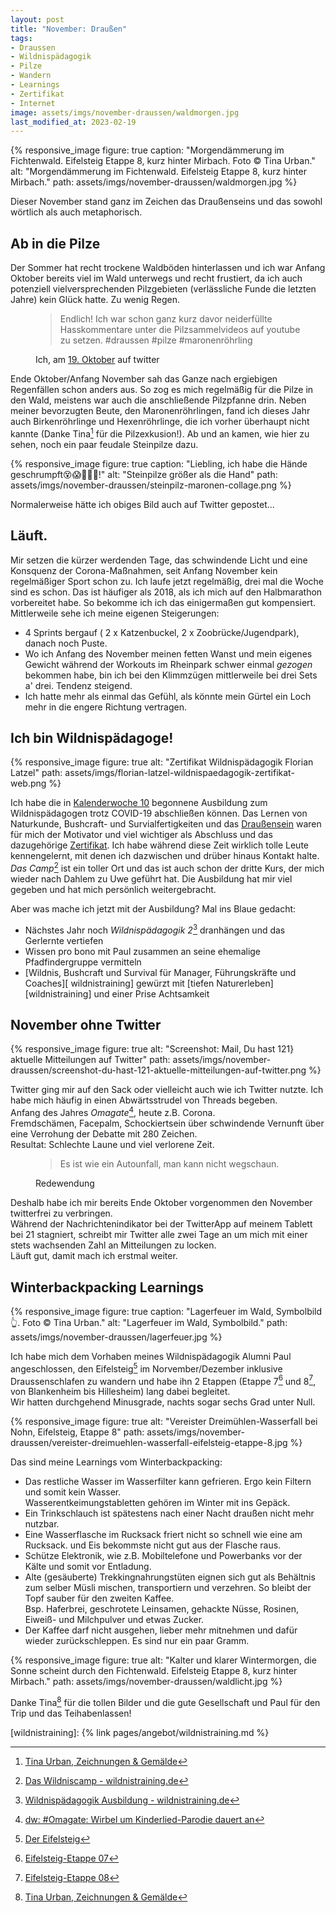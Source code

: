 ```yaml
---
layout: post
title: "November: Draußen"
tags:
- Draussen
- Wildnispädagogik
- Pilze
- Wandern
- Learnings
- Zertifikat
- Internet
image: assets/imgs/november-draussen/waldmorgen.jpg
last_modified_at: 2023-02-19
---
```

{% responsive_image figure: true
caption: "Morgendämmerung im Fichtenwald. Eifelsteig Etappe 8, kurz hinter Mirbach. Foto © Tina Urban." 
alt: "Morgendämmerung im Fichtenwald. Eifelsteig Etappe 8, kurz hinter Mirbach."
path: assets/imgs/november-draussen/waldmorgen.jpg
%}


Dieser November stand ganz im Zeichen das Draußenseins 
und das sowohl wörtlich als auch metaphorisch.
<!--break-->
## Ab in die Pilze

Der Sommer hat recht trockene Waldböden hinterlassen 
und ich war Anfang Oktober bereits viel im Wald unterwegs und recht frustiert, 
da ich auch potenziell vielversprechenden Pilzgebieten 
(verlässliche Funde die letzten Jahre) kein Glück hatte.
Zu wenig Regen.
<figure>
  <blockquote>
  Endlich! Ich war schon ganz kurz davor neiderfüllte Hasskommentare unter die Pilzsammelvideos auf youtube zu setzen. #draussen #pilze #maronenröhrling
  </blockquote>
  <figcaption>Ich, am <a href="https://t.co/EL7bHDIYSV">19. Oktober</a> auf twitter</figcaption>
</figure>

Ende Oktober/Anfang November sah das Ganze nach ergiebigen Regenfällen schon anders aus.
So zog es mich regelmäßig für die Pilze in den Wald, 
meistens war auch die anschließende Pilzpfanne drin.
Neben meiner bevorzugten Beute, den Maronenröhrlingen, fand ich dieses Jahr
auch Birkenröhrlinge und Hexenröhrlinge, 
die ich vorher überhaupt nicht kannte (Danke Tina[^tina] für die Pilzexkusion!).
Ab und an kamen, wie hier zu sehen, noch ein paar feudale Steinpilze dazu.

{% responsive_image figure: true 
caption: "Liebling, ich habe die Hände geschrumpft😵😱👋💪🍜!"
alt: "Steinpilze größer als die Hand"
path: assets/imgs/november-draussen/steinpilz-maronen-collage.png
%}

Normalerweise hätte ich obiges Bild auch auf Twitter gepostet...

## Läuft.

Mir setzen die kürzer werdenden Tage, das schwindende Licht
 und eine Konsquenz der Corona-Maßnahmen, 
seit Anfang November kein regelmäßiger Sport schon zu.
Ich laufe jetzt regelmäßig, drei mal die Woche sind es schon.
Das ist häufiger als 2018, als ich mich auf den Halbmarathon vorbereitet habe.
So bekomme ich ich das einigermaßen gut kompensiert. 
Mittlerweile sehe ich meine eigenen Steigerungen:
- 4 Sprints bergauf ( 2 x Katzenbuckel, 2 x Zoobrücke/Jugendpark), danach noch Puste.
- Wo ich Anfang des November meinen fetten Wanst und mein eigenes Gewicht 
während der Workouts im Rheinpark schwer einmal *gezogen* bekommen habe, 
bin ich bei den Klimmzügen mittlerweile bei drei Sets a' drei. Tendenz steigend.
- Ich hatte mehr als einmal das Gefühl, 
als könnte mein Gürtel ein Loch mehr in die engere Richtung vertragen.

## Ich bin Wildnispädagoge!

{% responsive_image figure: true alt: "Zertifikat Wildnispädagogik Florian Latzel"
path: assets/imgs/florian-latzel-wildnispaedagogik-zertifikat-web.png %}

Ich habe die in [Kalenderwoche 10](/2020/03/12/2020-kalenderwoche-10.html) 
begonnene Ausbildung zum Wildnispädagogen trotz COVID-19 abschließen können.
Das Lernen von Naturkunde, Bushcraft- und Survialfertigkeiten und das [Draußensein](/tags/draussen/index.html) 
waren für mich der Motivator 
und viel wichtiger als Abschluss und das dazugehörige [Zertifikat](/tags/zertifikat/index.html).
Ich habe während diese Zeit wirklich tolle Leute kennengelernt, 
mit denen ich dazwischen und drüber hinaus Kontakt halte.
*Das Camp*[^camp] ist ein toller Ort und das ist auch schon der dritte Kurs,
 der mich wieder nach Dahlem zu Uwe geführt hat.
Die Ausbildung hat mir viel gegeben und hat mich persönlich weitergebracht.

Aber was mache ich jetzt mit der Ausbildung? Mal ins Blaue gedacht:

- Nächstes Jahr noch *Wildnispädagogik 2*[^wp] dranhängen und das Gerlernte vertiefen
- Wissen pro bono mit Paul zusammen an seine ehemalige Pfadfindergruppe vermitteln
- [Wildnis, Bushcraft und Survival für Manager, Führungskräfte und Coaches][
wildnistraining] gewürzt mit [tiefen Naturerleben][wildnistraining] 
und einer Prise Achtsamkeit

## November ohne Twitter

{% responsive_image figure: true
alt: "Screenshot: Mail, Du hast 121} aktuelle Mitteilungen auf Twitter" 
path: assets/imgs/november-draussen/screenshot-du-hast-121-aktuelle-mitteilungen-auf-twitter.png %}

Twitter ging mir auf den Sack oder vielleicht auch wie ich Twitter nutzte.
Ich habe mich häufig in einen Abwärtsstrudel von Threads begeben.  
Anfang des Jahres *Omagate*[^omagate], heute z.B. Corona.  
Fremdschämen, Facepalm, Schockiertsein über schwindende Vernunft 
über eine Verrohung der Debatte mit 280 Zeichen.  
Resultat: Schlechte Laune und viel verlorene Zeit.

<figure>
  <blockquote>
  Es ist wie ein Autounfall, man kann nicht wegschaun.
  </blockquote>
  <figcaption>Redewendung</figcaption>
</figure>

Deshalb habe ich mir bereits Ende Oktober vorgenommen 
den November twitterfrei zu verbringen.  
Während der Nachrichtenindikator bei der TwitterApp auf meinem Tablett bei 21 stagniert,
schreibt mir Twitter alle zwei Tage an 
um mich mit einer stets wachsenden Zahl an Mitteilungen zu locken.  
Läuft gut, damit mach ich erstmal weiter.

## Winterbackpacking Learnings

{% responsive_image figure: true
caption: "Lagerfeuer im Wald, Symbolbild👆. Foto © Tina Urban."
alt: "Lagerfeuer im Wald, Symbolbild."
path: assets/imgs/november-draussen/lagerfeuer.jpg %}

Ich habe mich dem Vorhaben meines Wildnispädagogik Alumni Paul angeschlossen, 
den Eifelsteig[^eifel] im Norvember/Dezember inklusive Draussenschlafen zu wandern
und habe ihn 2 Etappen 
(Etappe 7[^eifel7]  und 8[^eifel8], von Blankenheim bis Hillesheim)
lang dabei begleitet.  
Wir hatten durchgehend Minusgrade, nachts sogar sechs Grad unter Null.

{% responsive_image figure: true
alt: "Vereister Dreimühlen-Wasserfall bei Nohn, Eifelsteig, Etappe 8"
path: assets/imgs/november-draussen/vereister-dreimuehlen-wasserfall-eifelsteig-etappe-8.jpg %}

Das sind meine Learnings vom Winterbackpacking:
- Das restliche Wasser im Wasserfilter kann gefrieren. 
Ergo kein Filtern und somit kein Wasser.  
Wasserentkeimungstabletten gehören im Winter mit ins Gepäck.
- Ein Trinkschlauch ist spätestens nach einer Nacht draußen nicht mehr nutzbar.
- Eine Wasserflasche im Rucksack friert nicht so schnell wie eine am Rucksack.
und Eis bekommste nicht gut aus der Flasche raus.
- Schütze Elektronik, 
wie z.B. Mobiltelefone und Powerbanks vor der Kälte und somit vor Entladung.
- Alte (gesäuberte) Trekkingnahrungstüten eignen sich gut als Behältnis 
zum selber Müsli mischen, transportiern und verzehren. 
So bleibt der Topf sauber für den zweiten Kaffee.   
Bsp. Haferbrei, geschrotete Leinsamen, gehackte Nüsse, Rosinen, Eiweiß- 
und Milchpulver und etwas Zucker.
- Der Kaffee darf nicht ausgehen, lieber mehr mitnehmen und dafür wieder zurückschleppen.
Es sind nur ein paar Gramm.

{% responsive_image figure: true
alt: "Kalter und klarer Wintermorgen, die Sonne scheint durch den Fichtenwald. Eifelsteig Etappe 8, kurz hinter Mirbach."
path: assets/imgs/november-draussen/waldlicht.jpg
%}

Danke Tina[^tina] für die tollen Bilder und die gute Gesellschaft 
und Paul für den Trip und das Teihabenlassen!

[^omagate]: [dw: #Omagate: Wirbel um Kinderlied-Parodie dauert an](https://www.dw.com/de/omagate-wirbel-um-kinderlied-parodie-dauert-an/a-51840946)
[^wp]: [Wildnispädagogik Ausbildung - wildnistraining.de](https://www.wildnistraining.de/wildnisp%C3%A4dagogik/)
[^camp]: [Das Wildniscamp - wildnistraining.de](https://www.wildnistraining.de/infos/das-wildniscamp/)
[^eifel]: [Der Eifelsteig](https://www.eifelsteig.de/)
[^eifel7]: [Eifelsteig-Etappe 07](https://www.eifelsteig.de/a-eifelsteig-etappe-7)
[^eifel8]: [Eifelsteig-Etappe 08](https://www.eifelsteig.de/a-eifelsteig-etappe-8)
[^tina]: [Tina Urban, Zeichnungen & Gemälde](http://www.tinaurban.com)

[wildnistraining]: {% link pages/angebot/wildnistraining.md %}
